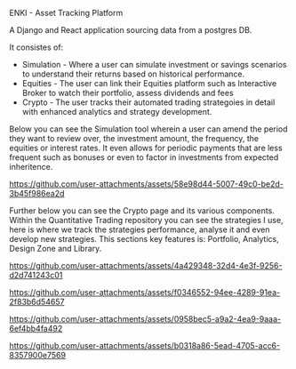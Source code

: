 ENKI - Asset Tracking Platform

A Django and React application sourcing data from a postgres DB.

It consistes of:
- Simulation - Where a user can simulate investment or savings scenarios to understand their returns based on historical performance.
- Equities - The user can link their Equities platform such as Interactive Broker to watch their portfolio, assess dividends and fees
- Crypto - The user tracks their automated trading strategoies in detail with enhanced analytics and strategy development.




Below you can see the Simulation tool wherein a user can amend the period they want to review over, the investment amount, the frequency, the equities or interest rates. It even allows for periodic payments that are less frequent such as bonuses or even to factor in investments from expected inheritence.


https://github.com/user-attachments/assets/58e98d44-5007-49c0-be2d-3b45f986ea2d




Further below you can see the Crypto page and its various components. Within the Quantitative Trading repository you can see the strategies I use, here is where we track the strategies performance, analyse it and even develop new strategies. This sections key features is: Portfolio, Analytics, Design Zone and Library.


https://github.com/user-attachments/assets/4a429348-32d4-4e3f-9256-d2d741243c01


https://github.com/user-attachments/assets/f0346552-94ee-4289-91ea-2f83b6d54657


https://github.com/user-attachments/assets/0958bec5-a9a2-4ea9-9aaa-6ef4bb4fa492


https://github.com/user-attachments/assets/b0318a86-5ead-4705-acc6-8357900e7569

